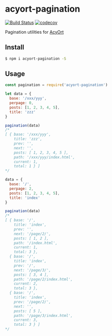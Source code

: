 # acyort-pagination

[![Build Status](https://travis-ci.org/acyortjs/acyort-pagination.svg?branch=master)](https://travis-ci.org/acyortjs/acyort-pagination)
[![codecov](https://codecov.io/gh/acyortjs/acyort-pagination/branch/master/graph/badge.svg)](https://codecov.io/gh/acyortjs/acyort-pagination)

Pagination utilities for [AcyOrt](https://github.com/acyortjs/acyort)

## Install

```bash
$ npm i acyort-pagination -S
```

## Usage

```js
const pagination = require('acyort-pagination')

let data = {
  base: '/xxx/yyy',
  perpage: 0,
  posts: [1, 2, 3, 4, 5],
  title: 'zzz'
}

pagination(data)
/*
[ { base: '/xxx/yyy',
    title: 'zzz',
    prev: '',
    next: '',
    posts: [ 1, 2, 3, 4, 5 ],
    path: '/xxx/yyy/index.html',
    current: 1,
    total: 1 } ]
*/

data = {
  base: '/',
  perpage: 2,
  posts: [1, 2, 3, 4, 5],
  title: 'index'
}

pagination(data)
/*
[ { base: '/',
    title: 'index',
    prev: '',
    next: '/page/2/',
    posts: [ 1, 2 ],
    path: '/index.html',
    current: 1,
    total: 3 },
  { base: '/',
    title: 'index',
    prev: '/',
    next: '/page/3/',
    posts: [ 3, 4 ],
    path: '/page/2/index.html',
    current: 2,
    total: 3 },
  { base: '/',
    title: 'index',
    prev: '/page/2/',
    next: '',
    posts: [ 5 ],
    path: '/page/3/index.html',
    current: 3,
    total: 3 } ]
*/
```

